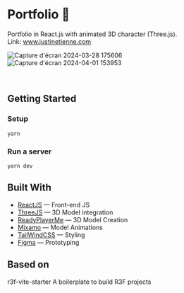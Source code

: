 # Portfolio 💼

Portfolio in React.js with animated 3D character (Three.js). <br>
Link: www.justinetienne.com

![Capture d'écran 2024-03-28 175606](https://github.com/Jasufr/portfolio-3d-model/assets/125636129/67d84879-aa95-4bc4-aaa2-41446ff2f96d)
![Capture d'écran 2024-04-01 153953](https://github.com/Jasufr/portfolio-3d-model/assets/125636129/b967ab23-f43c-4a75-a0c7-fdcf3539e7f4)

<br>

## Getting Started
### Setup
```
yarn
```

### Run a server
```
yarn dev
```

## Built With
- [ReactJS]() — Front-end JS
- [ThreeJS]() — 3D Model integration
- [ReadyPlayerMe](https://readyplayer.me/fr/hub) — 3D Model Creation
- [Mixamo](https://www.mixamo.com/#/) — Model Animations
- [TailWindCSS](https://tailwindcss.com/) — Styling
- [Figma](https://www.figma.com) — Prototyping

 
## Based on
r3f-vite-starter
A boilerplate to build R3F projects
